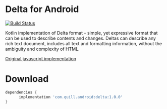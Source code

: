 # Delta for Android

[![Build Status](https://travis-ci.org/volser/android-quill-delta.svg?branch=master)](https://travis-ci.org/volser/android-quill-delta)

Kotlin implementation of Delta format - simple, yet expressive format that can be used to describe contents and changes. Deltas can describe any rich text document, includes all text and formatting information, without the ambiguity and complexity of HTML. 

[Original javascript implementation](https://github.com/quilljs/delta)

# Download

```gradle
dependencies {
      implementation 'com.quill.android:delta:1.0.0'
}
```
